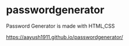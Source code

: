 # passwordgenerator
Password Generator is made with HTML,CSS

https://aayush1911.github.io/passwordgenerator/
